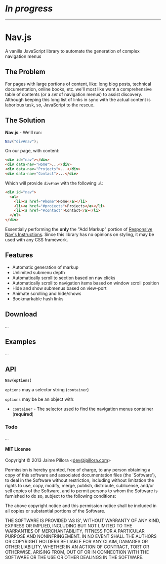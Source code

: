 
# *In progress*

---

# Nav.js

A vanilla JavaScript library to automate the generation of complex navigation menus

## The Problem

For pages with large portions of content, like: long blog posts, technical documentation, 
online books, etc. we'll most like want a comprehensive table of contents (or a *set* of navigation menus)
to assist discovery. Although keeping this long list of links in sync with the actual content is
laborious task, so, JavaScript to the rescue.

## The Solution

**Nav.js** - We'll run:

``` js
Nav("div#nav");
```

On our page, with content:

``` html
<div id="nav"></div>
<div data-nav="Home">...</div>
<div data-nav="Projects">...</div>
<div data-nav="Contact">...</div>
```

Which will provide `div#nav` with the following `ul`:
``` html
<div id="nav">
  <ul>
    <li><a href="#home">Home</a></li>
    <li><a href="#projects">Projects</a></li>
    <li><a href="#contact">Contact</a></li>
  </ul>
</div>
```

Essentially performing the **only** the "Add Markup" portion of
[Responsive Nav's Instructions](http://responsive-nav.com/#instructions).
Since this library has no opinions on styling, it may be used with any CSS framework.

## Features

* Automatic generation of markup
* Unlimited submenu depth
* Automatically scroll to section based on nav clicks
* Automatically scroll to navigation items based on window scroll position
* Hide and show submenus based on view-port
* Animate scrolling and hide/shows
* Bookmarkable hash links

## Download

*...*

## Examples

*...*

## API

**`Nav(options)`**

`options` may a selector string (`container`)

`options` may be be an object with:

* `container` - The selector used to find the navigation menus container (**required**)

### Todo

*...*

#### MIT License

Copyright © 2013 Jaime Pillora &lt;dev@jpillora.com&gt;

Permission is hereby granted, free of charge, to any person obtaining
a copy of this software and associated documentation files (the
'Software'), to deal in the Software without restriction, including
without limitation the rights to use, copy, modify, merge, publish,
distribute, sublicense, and/or sell copies of the Software, and to
permit persons to whom the Software is furnished to do so, subject to
the following conditions:

The above copyright notice and this permission notice shall be
included in all copies or substantial portions of the Software.

THE SOFTWARE IS PROVIDED 'AS IS', WITHOUT WARRANTY OF ANY KIND,
EXPRESS OR IMPLIED, INCLUDING BUT NOT LIMITED TO THE WARRANTIES OF
MERCHANTABILITY, FITNESS FOR A PARTICULAR PURPOSE AND NONINFRINGEMENT.
IN NO EVENT SHALL THE AUTHORS OR COPYRIGHT HOLDERS BE LIABLE FOR ANY
CLAIM, DAMAGES OR OTHER LIABILITY, WHETHER IN AN ACTION OF CONTRACT,
TORT OR OTHERWISE, ARISING FROM, OUT OF OR IN CONNECTION WITH THE
SOFTWARE OR THE USE OR OTHER DEALINGS IN THE SOFTWARE.



